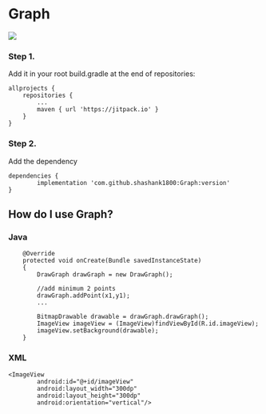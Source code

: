 # Graph
[![](https://jitpack.io/v/shashank1800/Graph.svg)](https://jitpack.io/#shashank1800/Graph)

### Step 1. 
Add it in your root build.gradle at the end of repositories:

	allprojects {
		repositories {
			...
			maven { url 'https://jitpack.io' }
		}
	}

### Step 2. 
Add the dependency

	dependencies {
	        implementation 'com.github.shashank1800:Graph:version'
	}
 
## How do I use Graph?

### Java
```
	@Override
	protected void onCreate(Bundle savedInstanceState)
	{
		DrawGraph drawGraph = new DrawGraph();
		
		//add minimum 2 points
		drawGraph.addPoint(x1,y1);
		...
		
		BitmapDrawable drawable = drawGraph.drawGraph();
		ImageView imageView = (ImageView)findViewById(R.id.imageView);
		imageView.setBackground(drawable);
	}
```
		
### XML
	<ImageView
            android:id="@+id/imageView"
            android:layout_width="300dp"
            android:layout_height="300dp"
            android:orientation="vertical"/>

